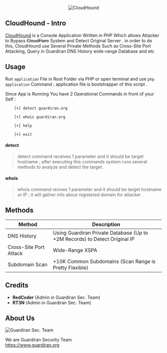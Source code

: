<p style="text-align: center;"><img src="https://development.guardiran.org/public/Images/cloudhound/cloudhound_logo.png" alt="CloudHound" /></div>
  
                                                                                           
## CloudHound - Intro

[CloudHound][1] is a Console Application Written in PHP Which allows Attacker to Bypass ~~CloudFlare~~ System and Detect Original Server .
in order to do this, CloudHound use Several Private Methods Such as Cross-Site Port Attacking, Query in Guardiran DNS History wide-range Database and etc


## Usage

Run `application` File in Root Folder via PHP or open terminal and use `php application` Command ; application file is bootstrapper of this script .

Since App is Running You have 2 Operational Commands in front of your Self :


        [+] detect guardiran.org

        [+] whois guardiran.org

        [+] help

        [+] exit


#### detect
> detect command receives 1 parameter and it should be target hostname ;
> after executing this commands system runs several methods to analyze and detect the target .

#### whois
> whois command recives 1 parameter and it should be target hostname or IP ;
> it will gather info about registered domain for attacker .

## Methods

| Method | Description |
| ------ | ----------- |
| DNS History   | Using Guardiran Private Database (Up to +2M Records) to Detect Original IP |
| Cross-Site Port Attack    | Wide-Range XSPA |
| Subdomain Scan    | +10K Common Subdomains (Scan Range is Pretty Flexible) |

## Credits

* **RedCoder** (Admin in Guardiran Sec. Team)
* **RT3N** (Admin in Guardiran Sec. Team)

## About Us

<div><img src="https://guardiran.org/uploads/logo.png" alt="Guardiran Sec. Team" /></div>

We are Guardiran Security Team
\
https://www.guardiran.org 

[1]: https://github.com/guardiran/cloudhound
